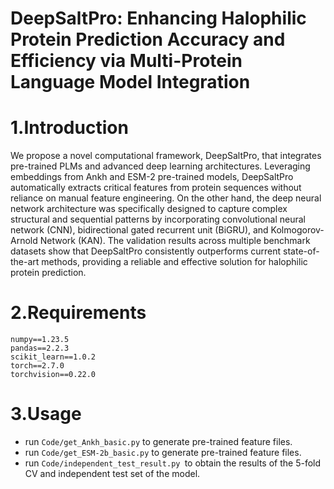 # DeepSaltPro: Enhancing Halophilic Protein Prediction Accuracy and Efficiency via Multi-Protein Language Model Integration
# 1.Introduction
We propose a novel computational framework, DeepSaltPro, that integrates pre-trained PLMs and advanced deep learning architectures. Leveraging embeddings from Ankh and ESM-2 pre-trained models, DeepSaltPro automatically extracts critical features from protein sequences without reliance on manual feature engineering. On the other hand, the deep neural network architecture was specifically designed to capture complex structural and sequential patterns by incorporating convolutional neural network (CNN), bidirectional gated recurrent unit (BiGRU), and Kolmogorov-Arnold Network (KAN). The validation results across multiple benchmark datasets show that DeepSaltPro consistently outperforms current state-of-the-art methods, providing a reliable and effective solution for halophilic protein prediction.
# 2.Requirements
```
numpy==1.23.5
pandas==2.2.3
scikit_learn==1.0.2
torch==2.7.0
torchvision==0.22.0
```
# 3.Usage
- run ```Code/get_Ankh_basic.py``` to generate pre-trained feature files.  
- run ```Code/get_ESM-2b_basic.py``` to generate pre-trained feature files.  
- run ```Code/independent_test_result.py ```to obtain the results of the 5-fold CV and independent test set of the model.  
